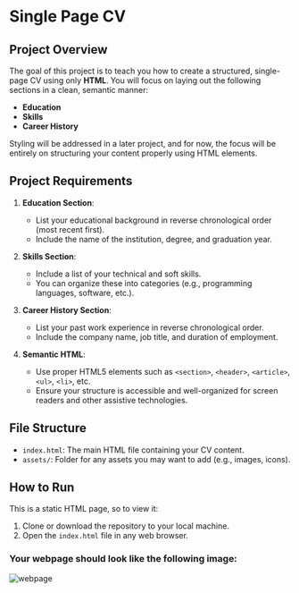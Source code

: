# Single Page CV

## Project Overview

The goal of this project is to teach you how to create a structured, single-page CV using only **HTML**. You will focus on laying out the following sections in a clean, semantic manner:

- **Education**
- **Skills**
- **Career History**

Styling will be addressed in a later project, and for now, the focus will be entirely on structuring your content properly using HTML elements.

## Project Requirements

1. **Education Section**:

   - List your educational background in reverse chronological order (most recent first).
   - Include the name of the institution, degree, and graduation year.

2. **Skills Section**:

   - Include a list of your technical and soft skills.
   - You can organize these into categories (e.g., programming languages, software, etc.).

3. **Career History Section**:

   - List your past work experience in reverse chronological order.
   - Include the company name, job title, and duration of employment.

4. **Semantic HTML**:
   - Use proper HTML5 elements such as `<section>`, `<header>`, `<article>`, `<ul>`, `<li>`, etc.
   - Ensure your structure is accessible and well-organized for screen readers and other assistive technologies.

## File Structure

- `index.html`: The main HTML file containing your CV content.
- `assets/`: Folder for any assets you may want to add (e.g., images, icons).

## How to Run

This is a static HTML page, so to view it:

1. Clone or download the repository to your local machine.
2. Open the `index.html` file in any web browser.

### Your webpage should look like the following image:

![webpage](https://assets.roadmap.sh/guest/resume-template-zyl70.png)
